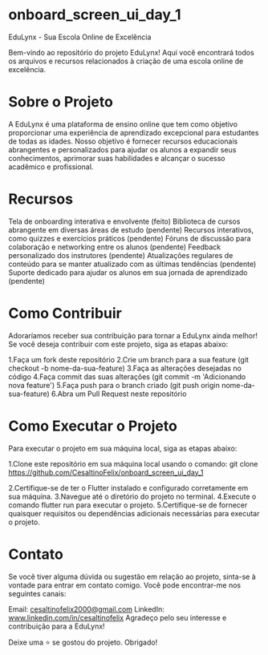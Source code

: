 # onboard_screen_ui_day_1

EduLynx - Sua Escola Online de Excelência

Bem-vindo ao repositório do projeto EduLynx! Aqui você encontrará todos os arquivos e recursos relacionados à criação de uma escola online de excelência.



# Sobre o Projeto

A EduLynx é uma plataforma de ensino online que tem como objetivo proporcionar uma experiência de aprendizado excepcional para estudantes de todas as idades. Nosso objetivo é fornecer recursos educacionais abrangentes e personalizados para ajudar os alunos a expandir seus conhecimentos, aprimorar suas habilidades e alcançar o sucesso acadêmico e profissional.


# Recursos
Tela de onboarding interativa e envolvente (feito)
Biblioteca de cursos abrangente em diversas áreas de estudo (pendente)
Recursos interativos, como quizzes e exercícios práticos (pendente)
Fóruns de discussão para colaboração e networking entre os alunos (pendente)
Feedback personalizado dos instrutores (pendente)
Atualizações regulares de conteúdo para se manter atualizado com as últimas tendências (pendente)
Suporte dedicado para ajudar os alunos em sua jornada de aprendizado (pendente)



# Como Contribuir

Adoraríamos receber sua contribuição para tornar a EduLynx ainda melhor! Se você deseja contribuir com este projeto, siga as etapas abaixo:

1.Faça um fork deste repositório
2.Crie um branch para a sua feature (git checkout -b nome-da-sua-feature)
3.Faça as alterações desejadas no código
4.Faça commit das suas alterações (git commit -m 'Adicionando nova feature')
5.Faça push para o branch criado (git push origin nome-da-sua-feature)
6.Abra um Pull Request neste repositório



# Como Executar o Projeto
Para executar o projeto em sua máquina local, siga as etapas abaixo:

1.Clone este repositório em sua máquina local usando o comando:
git clone https://github.com/CesaltinoFelix/onboard_screen_ui_day_1

2.Certifique-se de ter o Flutter instalado e configurado corretamente em sua máquina.
3.Navegue até o diretório do projeto no terminal.
4.Execute o comando flutter run para executar o projeto.
5.Certifique-se de fornecer quaisquer requisitos ou dependências adicionais necessárias para executar o projeto.


# Contato
Se você tiver alguma dúvida ou sugestão em relação ao projeto, sinta-se à vontade para entrar em contato comigo. Você pode encontrar-me nos seguintes canais:

Email: cesaltinofelix2000@gmail.com
LinkedIn: www.linkedin.com/in/cesaltinofelix
Agradeço pelo seu interesse e contribuição para a EduLynx!

Deixe uma ⭐️ se gostou do projeto. Obrigado!
